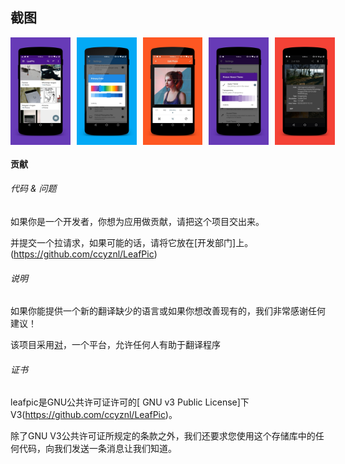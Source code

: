 

## 截图
<div style="display:flex;">
    <img src="screenshots/1.png" width="19%">
    <img style="margin-left:10px" src="screenshots/2.png" width="19%">
    <img style="margin-left:10px" src="screenshots/3.png" width="19%">
    <img style="margin-left:10px" src="screenshots/4.png" width="19%">
    <img style="margin-left:10px" src="screenshots/5.png" width="19%">
</div>

#### 贡献

###### 代码 & 问题
如果你是一个开发者，你想为应用做贡献，请把这个项目交出来。

并提交一个拉请求，如果可能的话，请将它放在[开发部门]上。(https://github.com/ccyznl/LeafPic)

###### 说明
如果你能提供一个新的翻译缺少的语言或如果你想改善现有的，我们非常感谢任何建议！

该项目采用[对](https://crowdin.com/project/leafpic)，一个平台，允许任何人有助于翻译程序

###### 证书
leafpic是GNU公共许可证许可的[ GNU v3 Public License]下V3(https://github.com/ccyznl/LeafPic)。

除了GNU V3公共许可证所规定的条款之外，我们还要求您使用这个存储库中的任何代码，向我们发送一条消息让我们知道。